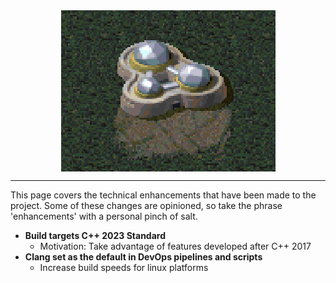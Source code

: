 <img src="img/tech-center.png" alt="not me" style="display: block; margin: auto; width: 150;"/>

---

This page covers the technical enhancements that have been made to the project. Some of these changes are opinioned, so take the phrase 'enhancements' with a personal pinch of salt.

- **Build targets C++ 2023 Standard**
  - Motivation: Take advantage of features developed after C++ 2017
- **Clang set as the default in DevOps pipelines and scripts**
  - Increase build speeds for linux platforms
